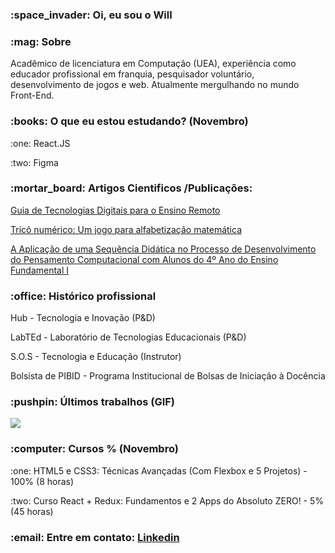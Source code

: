 <h3 align="left">:space_invader: Oi, eu sou o Will</h3>

<h3 align="left">:mag: Sobre</h3>
<p>Acadêmico de licenciatura em Computação (UEA), experiência como educador profissional em franquia, pesquisador voluntário, desenvolvimento de jogos e web. Atualmente mergulhando no mundo Front-End.</p>

<h3 align="left">:books: O que eu estou estudando? (Novembro)</h3>
<p>:one: React.JS</p>
<p>:two: Figma</p>

<h3 align="left">:mortar_board: Artigos Cientificos /Publicações: </h3>

<a href="http://www3.uea.edu.br/home.php?dest=noticia&notId=65291" target="_blank">Guia de Tecnologias Digitais para o Ensino Remoto</a>

<a href="https://www.br-ie.org/pub/index.php/wcbie/article/view/8238" target="_blank">Tricô numérico: Um jogo para alfabetização matemática</a>

<a href="#" target="_blank">A Aplicação de uma Sequência Didática no Processo de Desenvolvimento do Pensamento Computacional com Alunos do 4º Ano do Ensino Fundamental I</a>

<h3 align="left">:office: Histórico profissional </h3>
<p> Hub - Tecnologia e Inovação (P&D)
<p> LabTEd - Laboratório de Tecnologias Educacionais (P&D)
<p> S.O.S - Tecnologia e Educação (Instrutor)
<p> Bolsista de PIBID - Programa Institucional de Bolsas de Iniciação à Docência</p>

<h3 align="left">:pushpin: Últimos trabalhos (GIF)</h3>
<img src="https://i.ibb.co/xLVBcPy/Design-UI.gif">


<h3 align="left">:computer: Cursos % (Novembro)</h3>
<p>:one: HTML5 e CSS3: Técnicas Avançadas (Com Flexbox e 5 Projetos) - 100% (8 horas)</p>
<p>:two: Curso React + Redux: Fundamentos e 2 Apps do Absoluto ZERO! - 5% (45 horas) </p>


<h3 align="left">:email: Entre em contato: <a href="https://www.linkedin.com/in/wdma/">Linkedin</a></h3>
